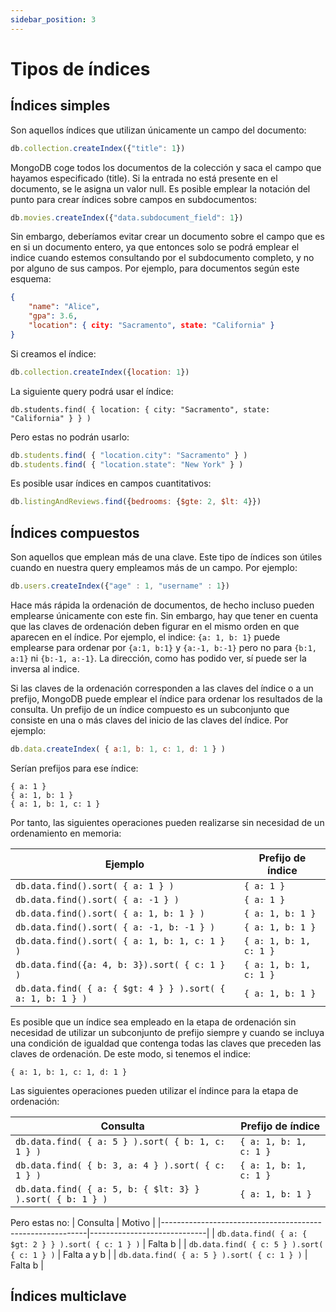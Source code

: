 ```yaml
---
sidebar_position: 3
---
```


# Tipos de índices

## Índices simples
Son aquellos índices que utilizan únicamente un campo del documento:

```js
db.collection.createIndex({"title": 1})
```

MongoDB coge todos los documentos de la colección y saca el campo que hayamos especificado (title). Si la entrada no está presente en el documento, se le asigna un valor null.
Es posible emplear la notación del punto para crear índices sobre campos en subdocumentos:

```js
db.movies.createIndex({"data.subdocument_field": 1})
```

Sin embargo, deberíamos evitar crear un documento sobre el campo que es en si un documento entero, ya que entonces solo se podrá emplear el indice cuando estemos consultando por el subdocumento completo, y no por alguno de sus campos. Por ejemplo, para documentos según este esquema:

```json
{
    "name": "Alice",
    "gpa": 3.6,
    "location": { city: "Sacramento", state: "California" }
}
```

Si creamos el índice:
```js
db.collection.createIndex({location: 1})
```

La siguiente query podrá usar el índice:
```
db.students.find( { location: { city: "Sacramento", state: "California" } } )
```

Pero estas no podrán usarlo:
```js
db.students.find( { "location.city": "Sacramento" } )
db.students.find( { "location.state": "New York" } )
```

Es posible usar índices en campos cuantitativos:
```js
db.listingAndReviews.find({bedrooms: {$gte: 2, $lt: 4}})
```

## Índices compuestos
Son aquellos que emplean más de una clave. Este tipo de índices son útiles cuando en nuestra query empleamos más de un campo. Por ejemplo:
```js
db.users.createIndex({"age" : 1, "username" : 1})
```
Hace más rápida la ordenación de documentos, de hecho incluso pueden emplearse únicamente con este fin. Sin embargo, hay que tener en cuenta que las claves de ordenación deben figurar en el mismo orden en que aparecen en el índice. Por ejemplo, el indice: `{a: 1, b: 1}` puede emplearse para ordenar por `{a:1, b:1}` y `{a:-1, b:-1}` pero no para `{b:1, a:1}` ni `{b:-1, a:-1}`. La dirección, como has podido ver, sí puede ser la inversa al indice.

Si las claves de la ordenación corresponden a las claves del índice o a un prefijo, MongoDB puede emplear el índice para ordenar los resultados de la consulta. Un prefijo de un índice compuesto es un subconjunto que consiste en una o más claves del inicio de las claves del índice. Por ejemplo:

```js
db.data.createIndex( { a:1, b: 1, c: 1, d: 1 } )
```

Serían prefijos para ese índice:

```
{ a: 1 }
{ a: 1, b: 1 }
{ a: 1, b: 1, c: 1 }
```

Por tanto, las siguientes operaciones pueden realizarse sin necesidad de un ordenamiento en memoria:

| Ejemplo                                                   | Prefijo de índice           |
|-----------------------------------------------------------|-----------------------------|
| `db.data.find().sort( { a: 1 } )`                         | `{ a: 1 }`                  |
| `db.data.find().sort( { a: -1 } )`                        | `{ a: 1 }`                  |
| `db.data.find().sort( { a: 1, b: 1 } )`                   | `{ a: 1, b: 1 }`            |
| `db.data.find().sort( { a: -1, b: -1 } )`                 | `{ a: 1, b: 1 }`            |
| `db.data.find().sort( { a: 1, b: 1, c: 1 } )`             | `{ a: 1, b: 1, c: 1 }`      |
| `db.data.find({a: 4, b: 3}).sort( { c: 1 } )`             | `{ a: 1, b: 1, c: 1 }`      |
| `db.data.find( { a: { $gt: 4 } } ).sort( { a: 1, b: 1 } )`| `{ a: 1, b: 1 }`            |

Es posible que un índice sea empleado en la etapa de ordenación sin necesidad de utilizar un subconjunto de prefijo siempre y cuando se incluya una condición de igualdad que contenga todas las claves que preceden las claves de ordenación. De este modo, si tenemos el indice:

```
{ a: 1, b: 1, c: 1, d: 1 }
```

Las siguientes operaciones pueden utilizar el índince para la etapa de ordenación:

| Consulta                                                   | Prefijo de índice           |
|-----------------------------------------------------------|-----------------------------|
| `db.data.find( { a: 5 } ).sort( { b: 1, c: 1 } )`         | `{ a: 1, b: 1, c: 1 }`      |
| `db.data.find( { b: 3, a: 4 } ).sort( { c: 1 } )`         | `{ a: 1, b: 1, c: 1 }`      |
| `db.data.find( { a: 5, b: { $lt: 3} } ).sort( { b: 1 } )` | `{ a: 1, b: 1 }`            |

Pero estas no:
| Consulta                                                  | Motivo                      |
|-----------------------------------------------------------|-----------------------------|
| `db.data.find( { a: { $gt: 2 } } ).sort( { c: 1 } )`      | Falta b                     |
| `db.data.find( { c: 5 } ).sort( { c: 1 } )`               | Falta a y b                 |
| `db.data.find( { a: 5 } ).sort( { c: 1 } )`               | Falta b            |


## Índices multiclave